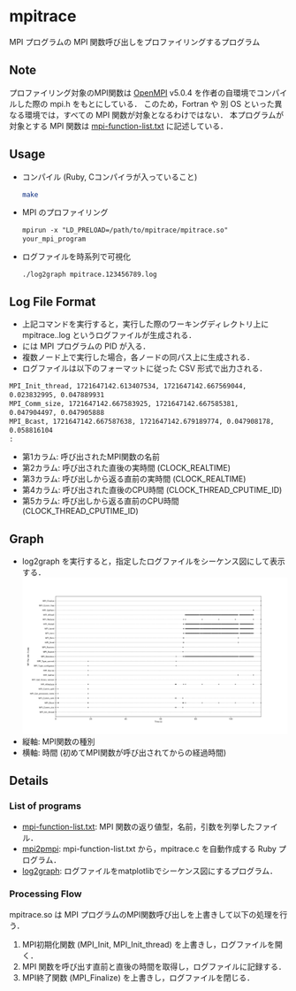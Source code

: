 # mpitrace
MPI プログラムの MPI 関数呼び出しをプロファイリングするプログラム

## Note
プロファイリング対象のMPI関数は [OpenMPI](https://www.open-mpi.org/) v5.0.4 を作者の自環境でコンパイルした際の mpi.h をもとにしている．
このため，Fortran や 別 OS といった異なる環境では，すべての MPI 関数が対象となるわけではない．
本プログラムが対象とする MPI 関数は [mpi-function-list.txt](./mpi-function-list.txt) に記述している．

## Usage
* コンパイル (Ruby, Cコンパイラが入っていること)
  ```bash
  make
  ```

* MPI のプロファイリング
  ```
  mpirun -x "LD_PRELOAD=/path/to/mpitrace/mpitrace.so" your_mpi_program
  ```

* ログファイルを時系列で可視化
  ```
  ./log2graph mpitrace.123456789.log
  ```

## Log File Format
* 上記コマンドを実行すると，実行した際のワーキングディレクトリ上に mpitrace.<PID>.log というログファイルが生成される．
* <PID> には MPI プログラムの PID が入る．
* 複数ノード上で実行した場合，各ノードの同パス上に生成される．
* ログファイルは以下のフォーマットに従った CSV 形式で出力される．
```
MPI_Init_thread, 1721647142.613407534, 1721647142.667569044, 0.023832995, 0.047889931
MPI_Comm_size, 1721647142.667583925, 1721647142.667585381, 0.047904497, 0.047905888
MPI_Bcast, 1721647142.667587638, 1721647142.679189774, 0.047908178, 0.058816104
:
```
* 第1カラム: 呼び出されたMPI関数の名前
* 第2カラム: 呼び出された直後の実時間 (CLOCK_REALTIME)
* 第3カラム: 呼び出しから返る直前の実時間 (CLOCK_REALTIME)
* 第4カラム: 呼び出された直後のCPU時間 (CLOCK_THREAD_CPUTIME_ID)
* 第5カラム: 呼び出しから返る直前のCPU時間 (CLOCK_THREAD_CPUTIME_ID)

## Graph
* log2graph を実行すると，指定したログファイルをシーケンス図にして表示する．
![sequence-diagram-example](./docs/img/sequence-diagram-example.svg)
* 縦軸: MPI関数の種別
* 横軸: 時間 (初めてMPI関数が呼び出されてからの経過時間)

## Details
### List of programs
* [mpi-function-list.txt](./mpi-function-list.txt): MPI 関数の返り値型，名前，引数を列挙したファイル．
* [mpi2pmpi](./mpi2pmpi): mpi-function-list.txt から，mpitrace.c を自動作成する Ruby プログラム．
* [log2graph](./log2graph): ログファイルをmatplotlibでシーケンス図にするプログラム．

### Processing Flow
mpitrace.so は MPI プログラムのMPI関数呼び出しを上書きして以下の処理を行う．
1. MPI初期化関数 (MPI_Init, MPI_Init_thread) を上書きし，ログファイルを開く．
2. MPI 関数を呼び出す直前と直後の時間を取得し，ログファイルに記録する．
3. MPI終了関数 (MPI_Finalize) を上書きし，ログファイルを閉じる．
